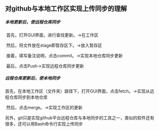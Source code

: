 ## 对github与本地工作区实现上传同步的理解

##### 本地更新后，使远程仓库同步

​	首先，打开GUI界面，进行查找更新。→在工作区

​	然后，将文件放在stage即暂存区下。→放入暂存区

​	接着，填写备注说明，点击commit。→实现本地仓库同步更新

​	最后，点击Push→实现远程仓库同步更新

##### 远程仓库更新后，使本地同步

​	首先，在本地工作区（文件夹）路径下，打开GUI界面，点击fetch。→实现从远程仓库同步到本地仓库

​	然后，点击merge。→实现工作区的更新

另外，git只是实现github平台远程仓库与本地同步的工具之一，类似的软件还有很多，还可以用Bash命令行实现上传同步

